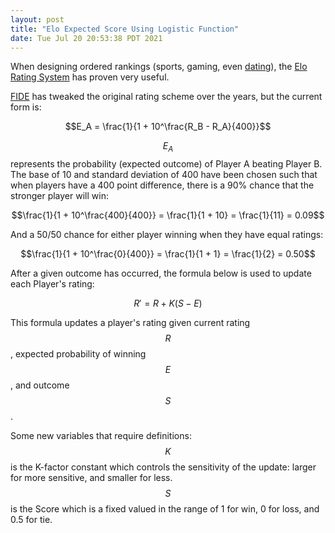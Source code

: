 ```yaml
---
layout: post
title: "Elo Expected Score Using Logistic Function"
date: Tue Jul 20 20:53:38 PDT 2021
---
```


When designing ordered rankings (sports, gaming, even [dating](https://beyondmatching.com/tinder-elo-explained/)),
the [Elo Rating System](https://en.wikipedia.org/wiki/Elo_rating_system) has proven very useful.

[FIDE](https://www.fide.com/) has tweaked the original rating scheme over the years, but the current form is:

$$E_A = \frac{1}{1 + 10^\frac{R_B - R_A}{400}}$$

$$E_A$$ represents the probability (expected outcome) of Player A beating Player B. The base of 10 and standard
deviation of 400 have been chosen such that when players have a 400 point difference, there is a 90% chance that
the stronger player will win:

$$\frac{1}{1 + 10^\frac{400}{400}} = \frac{1}{1 + 10} = \frac{1}{11} = 0.09$$

And a 50/50 chance for either player winning when they have equal ratings:

$$\frac{1}{1 + 10^\frac{0}{400}} = \frac{1}{1 + 1} = \frac{1}{2} = 0.50$$

After a given outcome has occurred, the formula below is used to update each Player's rating:

$$R' = R + K(S - E)$$

This formula updates a player's rating given current rating $$R$$, expected probability of winning $$E$$, and outcome $$S$$.

Some new variables that require definitions: $$K$$ is the K-factor constant which controls the sensitivity of the update:
larger for more sensitive, and smaller for less. $$S$$ is the Score which is a fixed valued in the range of 1 for win, 0
for loss, and 0.5 for tie.
